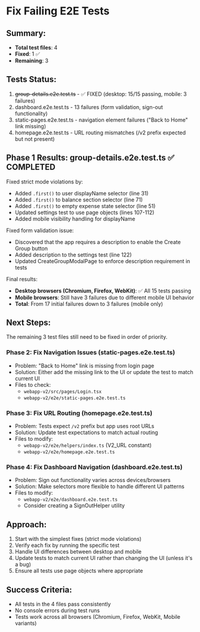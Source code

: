 # Fix Failing E2E Tests

## Summary:
- **Total test files**: 4
- **Fixed**: 1 ✅
- **Remaining**: 3

## Tests Status:
1. ~~group-details.e2e.test.ts~~ - ✅ FIXED (desktop: 15/15 passing, mobile: 3 failures)
2. dashboard.e2e.test.ts - 13 failures (form validation, sign-out functionality)
3. static-pages.e2e.test.ts - navigation element failures ("Back to Home" link missing)
4. homepage.e2e.test.ts - URL routing mismatches (/v2 prefix expected but not present)

## Phase 1 Results: group-details.e2e.test.ts ✅ COMPLETED
Fixed strict mode violations by:
- Added `.first()` to user displayName selector (line 31)
- Added `.first()` to balance section selector (line 71)
- Added `.first()` to empty expense state selector (line 51)
- Updated settings test to use page objects (lines 107-112)
- Added mobile visibility handling for displayName

Fixed form validation issue:
- Discovered that the app requires a description to enable the Create Group button
- Added description to the settings test (line 122)
- Updated CreateGroupModalPage to enforce description requirement in tests

Final results:
- **Desktop browsers (Chromium, Firefox, WebKit)**: ✅ All 15 tests passing
- **Mobile browsers**: Still have 3 failures due to different mobile UI behavior
- **Total**: From 17 initial failures down to 3 failures (mobile only)

## Next Steps:

The remaining 3 test files still need to be fixed in order of priority.

### Phase 2: Fix Navigation Issues (static-pages.e2e.test.ts)
- Problem: "Back to Home" link is missing from login page
- Solution: Either add the missing link to the UI or update the test to match current UI
- Files to check:
  - `webapp-v2/src/pages/Login.tsx`
  - `webapp-v2/e2e/static-pages.e2e.test.ts`

### Phase 3: Fix URL Routing (homepage.e2e.test.ts)
- Problem: Tests expect `/v2` prefix but app uses root URLs
- Solution: Update test expectations to match actual routing
- Files to modify:
  - `webapp-v2/e2e/helpers/index.ts` (V2_URL constant)
  - `webapp-v2/e2e/homepage.e2e.test.ts`

### Phase 4: Fix Dashboard Navigation (dashboard.e2e.test.ts)
- Problem: Sign out functionality varies across devices/browsers
- Solution: Make selectors more flexible to handle different UI patterns
- Files to modify:
  - `webapp-v2/e2e/dashboard.e2e.test.ts`
  - Consider creating a SignOutHelper utility

## Approach:
1. Start with the simplest fixes (strict mode violations)
2. Verify each fix by running the specific test
3. Handle UI differences between desktop and mobile
4. Update tests to match current UI rather than changing the UI (unless it's a bug)
5. Ensure all tests use page objects where appropriate

## Success Criteria:
- All tests in the 4 files pass consistently
- No console errors during test runs
- Tests work across all browsers (Chromium, Firefox, WebKit, Mobile variants)